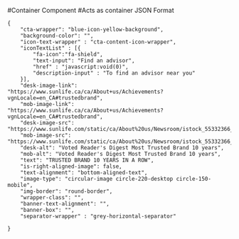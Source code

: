 #Container Component
#Acts as container
JSON Format
```
{
    "cta-wrapper": "blue-icon-yellow-background",
    "background-color": "",
    "icon-text-wrapper" : "cta-content-icon-wrapper",
    "iconTextList" : [{
        "fa-icon":"fa-shield",
        "text-input": "Find an advisor",
        "href" : "javascript:void(0)",
        "description-input" : "To find an advisor near you"
    }],
    "desk-image-link": "https://www.sunlife.ca/ca/About+us/Achievements?vgnLocale=en_CA#trustedbrand",
    "mob-image-link": "https://www.sunlife.ca/ca/About+us/Achievements?vgnLocale=en_CA#trustedbrand",
    "desk-image-src": "https://www.sunlife.com/static/ca/About%20us/Newsroom/istock_55332366_thb_u_newsroom_220x220.jpg",
    "mob-image-src": "https://www.sunlife.com/static/ca/About%20us/Newsroom/istock_55332366_thb_u_newsroom_220x220.jpg",
    "desk-alt": "Voted Reader's Digest Most Trusted Brand 10 years",
    "mob-alt": "Voted Reader's Digest Most Trusted Brand 10 years",
    "text": "TRUSTED BRAND 10 YEARS IN A ROW",
    "is-right-aligned-image": false,
    "text-alignment": "bottom-aligned-text",
    "image-type": "circular-image circle-220-desktop circle-150-mobile",
    "img-border": "round-border",
    "wrapper-class": "",
    "banner-text-alignment": "",
    "banner-box": "",
    "separator-wrapper" : "grey-horizontal-separator"
    
}
```
<!-- "background-color": "company-highlight-yellow-grey-background"/"company-highlight-blue-grey-background" -->
<!-- icon-text-wrapper classes available are cta-content-icon-wrapper, mega-menu-icon-wrapper -->
<!-- "cta-wrapper": "cross-cta-wrapper", "blue-icon-yellow-background", "yellow-icon-blue-background", 
"yellow-icon-grey-background","yellow-icon-white-background"-->
<!-- for "cross-cta-wrapper" use "icon-text-wrapper": "mega-menu-icon-wrapper" 
     for "blue-icon-yellow-background"/"yellow-icon-blue-background"/"yellow-icon-grey-background"/"yellow-icon-white-background" use "icon-text-wrapper": "cta-content-icon-wrapper" -->

<!-- "company-highlight-box-shadow" can be used if box-shadow is required-->
<!-- when using border-right for image-text-wrapper use separator component as well -->